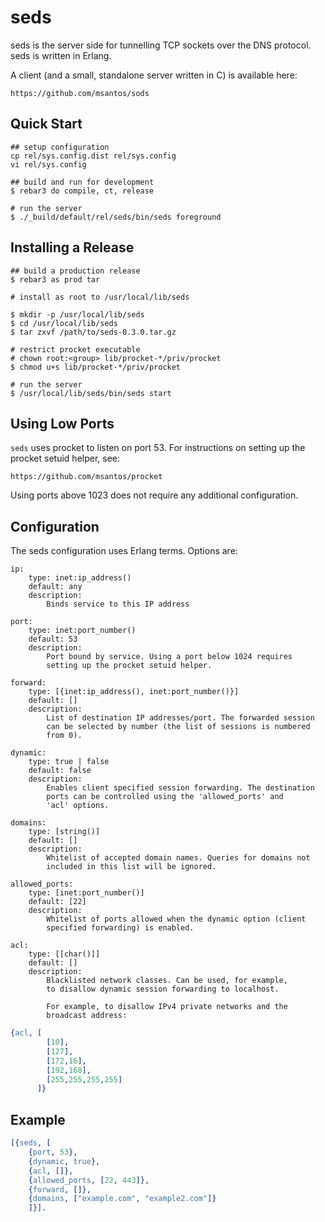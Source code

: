 seds
====

seds is the server side for tunnelling TCP sockets over the DNS
protocol. seds is written in Erlang.

A client (and a small, standalone server written in C) is available here:

    https://github.com/msantos/sods

Quick Start
-----------

    ## setup configuration
    cp rel/sys.config.dist rel/sys.config
    vi rel/sys.config

    ## build and run for development
    $ rebar3 do compile, ct, release

    # run the server
    $ ./_build/default/rel/seds/bin/seds foreground

Installing a Release
--------------------

    ## build a production release
    $ rebar3 as prod tar

    # install as root to /usr/local/lib/seds

    $ mkdir -p /usr/local/lib/seds
    $ cd /usr/local/lib/seds
    $ tar zxvf /path/to/seds-0.3.0.tar.gz

    # restrict procket executable
    # chown root:<group> lib/procket-*/priv/procket
    $ chmod u+s lib/procket-*/priv/procket

    # run the server
    $ /usr/local/lib/seds/bin/seds start

Using Low Ports
---------------

`seds` uses procket to listen on port 53. For instructions on setting
up the procket setuid helper, see:

    https://github.com/msantos/procket

Using ports above 1023 does not require any additional configuration.

Configuration
-------------

The seds configuration uses Erlang terms. Options are:

    ip:
        type: inet:ip_address()
        default: any
        description:
            Binds service to this IP address

    port:
        type: inet:port_number()
        default: 53
        description:
            Port bound by service. Using a port below 1024 requires
            setting up the procket setuid helper.

    forward:
        type: [{inet:ip_address(), inet:port_number()}]
        default: []
        description:
            List of destination IP addresses/port. The forwarded session
            can be selected by number (the list of sessions is numbered
            from 0).

    dynamic:
        type: true | false
        default: false
        description:
            Enables client specified session forwarding. The destination
            ports can be controlled using the 'allowed_ports' and
            'acl' options.

    domains:
        type: [string()]
        default: []
        description:
            Whitelist of accepted domain names. Queries for domains not
            included in this list will be ignored.

    allowed_ports:
        type: [inet:port_number()]
        default: [22]
        description:
            Whitelist of ports allowed when the dynamic option (client
            specified forwarding) is enabled.

    acl:
        type: [[char()]]
        default: []
        description:
            Blacklisted network classes. Can be used, for example,
            to disallow dynamic session forwarding to localhost.

            For example, to disallow IPv4 private networks and the
            broadcast address:

~~~ erlang
{acl, [
        [10],
        [127],
        [172,16],
        [192,168],
        [255,255,255,255]
      ]}
~~~

Example
-------

~~~ erlang
[{seds, [
    {port, 53},
    {dynamic, true},
    {acl, []},
    {allowed_ports, [22, 443]},
    {forward, []},
    {domains, ["example.com", "example2.com"]}
    ]}].
~~~

